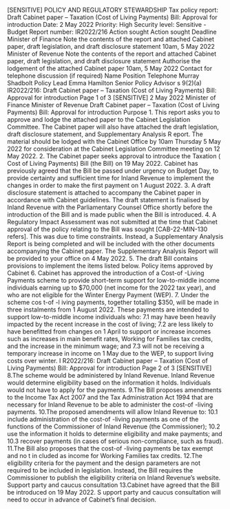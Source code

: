 \[SENSITIVE\] POLICY AND REGULATORY STEWARDSHIP Tax policy report: Draft Cabinet paper – Taxation (Cost of Living Payments) Bill: Approval for introduction Date: 2 May 2022 Priority: High Security level: Sensitive - Budget Report number: IR2022/216 Action sought Action sought Deadline Minister of Finance Note the contents of the report and attached Cabinet paper, draft legislation, and draft disclosure statement 10am, 5 May 2022 Minister of Revenue Note the contents of the report and attached Cabinet paper, draft legislation, and draft disclosure statement Authorise the lodgement of the attached Cabinet paper 10am, 5 May 2022 Contact for telephone discussion (if required) Name Position Telephone Murray Shadbolt Policy Lead Emma Hamilton Senior Policy Advisor s 9(2)(a) IR2022/216: Draft Cabinet paper – Taxation (Cost of Living Payments) Bill: Approval for introduction Page 1 of 3 \[SENSITIVE\] 2 May 2022 Minister of Finance Minister of Revenue Draft Cabinet paper – Taxation (Cost of Living Payments) Bill: Approval for introduction Purpose 1. This report asks you to approve and lodge the attached paper to the Cabinet Legislation Committee. The Cabinet paper will also have attached the draft legislation, draft disclosure statement, and Supplementary Analysis R eport. The material should be lodged with the Cabinet Office by 10am Thursday 5 May 2022 for consideration at the Cabinet Legislation Committee meeting on 12 May 2022. 2. The Cabinet paper seeks approval to introduce the Taxation ( Cost of Living Payments) Bill (the Bill) on 19 May 2022. Cabinet has previously agreed that the Bill be passed under urgency on Budget Day, to provide certainty and sufficient time for Inland Revenue to implement the changes in order to make the first payment on 1 August 2022. 3. A draft disclosure statement is attached to accompany the Cabinet paper in accordance with Cabinet guidelines. The draft statement is finalised by Inland Revenue with the Parliamentary Counsel Office shortly before the introduction of the Bill and is made public when the Bill is introduced. 4. A Regulatory Impact Assessment was not submitted at the time that Cabinet approval of the policy relating to the Bill was sought \[CAB-22-MIN-130 refers\]. This was due to time constraints. Instead, a Supplementary Analysis Report is being completed and will be included with the other documents accompanying the Cabinet paper. The Supplementary Analysis Report will be provided to your office on 4 May 2022. 5. The draft Bill contains provisions to implement the items listed below. Policy items approved by Cabinet 6. Cabinet has approved the introduction of a Cost-of -Living Payments scheme to provide short-term support for low-to-middle income individuals earning up to $70,000 (net income for the 2022 tax year), and who are not eligible for the Winter Energy Payment (WEP). 7. Under the scheme cos t-of -l iving payments, together totalling $350, will be made in three instalments from 1 August 2022. These payments are intended to support low-to-middle income individuals who: 7.1 may have been heavily impacted by the recent increase in the cost of living; 7.2 are less likely to have benefitted from changes on 1 April to support or increase incomes such as increases in main benefit rates, Working for Families tax credits, and the increase in the minimum wage; and 7.3 will not be receiving a temporary increase in income on 1 May due to the WEP, to support living costs over winter. I R2022/216: Draft Cabinet paper – Taxation (Cost of Living Payments) Bill: Approval for introduction Page 2 of 3 \[SENSITIVE\] 8.The scheme would be administered by Inland Revenue. Inland Revenue would determine eligibility based on the information it holds. Individuals would not have to apply for the payments. 9.The Bill proposes amendments to the Income Tax Act 2007 and the Tax Administration Act 1994 that are necessary for Inland Revenue to be able to administer the cost-of -living payments. 10.The proposed amendments will allow Inland Revenue to: 10.1 include administration of the cost-of -living payments as one of the functions of the Commissioner of Inland Revenue (the Commissioner); 10.2 use the information it holds to determine eligibility and make payments; and 10.3 recover payments (in cases of serious non-compliance, such as fraud). 11.The Bill also proposes that the cost-of -living payments be tax exempt and no t in cluded as income for Working Families tax credits. 12.The eligibility criteria for the payment and the design parameters are not required to be included in legislation. Instead, the Bill requires the Commissioner to publish the eligibility criteria on Inland Revenue’s website. Support party and caucus consultation 13.Cabinet have agreed that the Bill be introduced on 19 May 2022. S upport party and caucus consultation will need to occur in advance of Cabinet’s final decision.